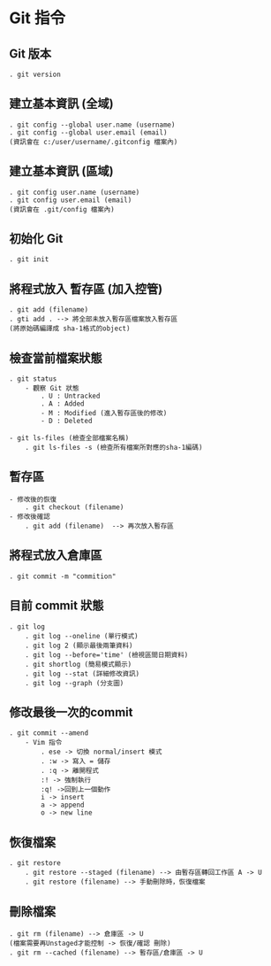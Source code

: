 # Git 指令

## Git 版本
    . git version

## 建立基本資訊 (全域)
    . git config --global user.name (username)
    . git config --global user.email (email)
    (資訊會在 c:/user/username/.gitconfig 檔案內)

## 建立基本資訊 (區域)
    . git config user.name (username)
    . git config user.email (email)
    (資訊會在 .git/config 檔案內)

## 初始化 Git
    . git init

## 將程式放入 暫存區 (加入控管)
    . git add (filename)
    . gti add . --> 將全部未放入暫存區檔案放入暫存區
    (將原始碼編譯成 sha-1格式的object)

## 檢查當前檔案狀態
    . git status
        - 觀察 Git 狀態
            . U : Untracked
            . A : Added
            - M : Modified (進入暫存區後的修改)
            - D : Deleted 
    
    - git ls-files (檢查全部檔案名稱)
        . git ls-files -s (檢查所有檔案所對應的sha-1編碼)

## 暫存區
    - 修改後的恢復
        . git checkout (filename)
    - 修改後確認
        . git add (filename)  --> 再次放入暫存區

## 將程式放入倉庫區
    . git commit -m "commition"

## 目前 commit 狀態
    . git log
        . git log --oneline (單行模式)
        . git log 2 (顯示最後兩筆資料)
        . git log --before='time' (檢視區間日期資料)
        . git shortlog (簡易模式顯示)
        . git log --stat (詳細修改資訊)
        . git log --graph (分支圖)

## 修改最後一次的commit
    . git commit --amend
        - Vim 指令
            . ese -> 切換 normal/insert 模式
            . :w -> 寫入 = 儲存
            . :q -> 離開程式
            :! -> 強制執行
            :q! ->回到上一個動作
            i -> insert
            a -> append
            o -> new line

## 恢復檔案
    . git restore 
        . git restore --staged (filename) --> 由暫存區轉回工作區 A -> U
        . git restore (filename) --> 手動刪除時，恢復檔案

## 刪除檔案
    . git rm (filename) --> 倉庫區 -> U
    (檔案需要再Unstaged才能控制 -> 恢復/確認 刪除)
    . git rm --cached (filename) --> 暫存區/倉庫區 -> U





